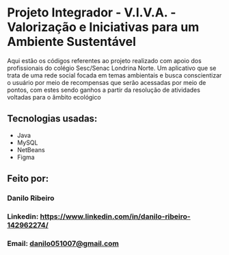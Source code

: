 # Projeto Integrador - V.I.V.A. - Valorização e Iniciativas para um Ambiente Sustentável
Aqui estão os códigos referentes ao projeto realizado com apoio dos profissionais do colégio Sesc/Senac Londrina Norte. Um aplicativo que se trata de uma rede social focada em temas ambientais e busca conscientizar o usuário por meio de recompensas que serão acessadas por meio de pontos, com estes sendo ganhos a partir da resolução de atividades voltadas para o âmbito ecológico
## Tecnologias usadas:
* Java
* MySQL
* NetBeans
* Figma
## Feito por:
### Danilo Ribeiro
### Linkedin: https://www.linkedin.com/in/danilo-ribeiro-142962274/
### Email: danilo051007@gmail.com
